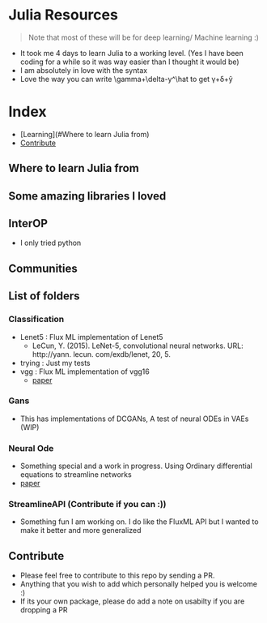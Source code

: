 # Julia Resources

> Note that most of these will be for deep learning/ Machine learning :)

- It took me 4 days to learn Julia to a working level. (Yes I have been coding for a while so it was way easier than I thought it would be)
- I am absolutely in love with the syntax
- Love the way you can write \gamma+\delta-y^\hat to get γ+δ+ŷ

# Index
- [Learning](#Where to learn Julia from)
- [Contribute](#Contribute)
## Where to learn Julia from

## Some amazing libraries I loved


## InterOP
-  I only tried python

## Communities





## List of folders
### Classification
- Lenet5 : Flux ML implementation of Lenet5
  - LeCun, Y. (2015). LeNet-5, convolutional neural networks. URL: http://yann. lecun. com/exdb/lenet, 20, 5.
- trying : Just my tests
- vgg : Flux ML implementation of vgg16
  - [paper](https://arxiv.org/abs/1409.1556)

### Gans
- This has implementations of DCGANs, A test of neural ODEs in VAEs (WIP)

### Neural Ode
- Something special and a work in progress. Using Ordinary differential equations to streamline networks
- [paper](https://arxiv.org/abs/1806.07366)

### StreamlineAPI (Contribute if you can :))
- Something fun I am working on. I do like the FluxML API but I wanted to make it better and more generalized


## Contribute

- Please feel free to contribute to this repo by sending a PR.
- Anything that you wish to add which personally helped you is welcome :)
- If its your own package, please do add a note on usabilty if you are dropping a PR
